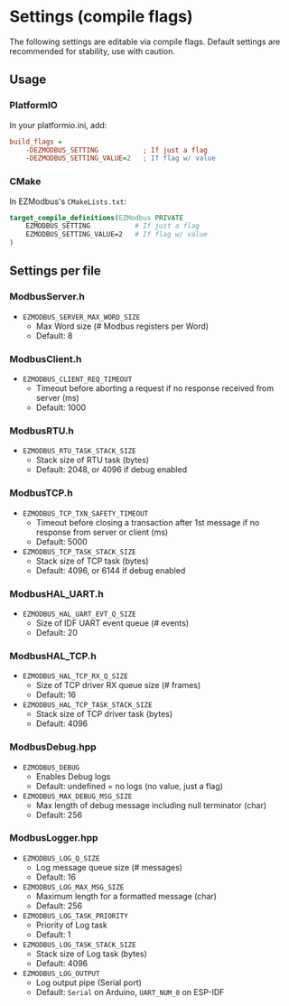 # Settings (compile flags)

The following settings are editable via compile flags. Default settings are recommended for stability, use with caution.

## Usage

### PlatformIO

In your platformio.ini, add:

```ini
build_flags =
    -DEZMODBUS_SETTING           ; If just a flag
    -DEZMODBUS_SETTING_VALUE=2   ; If flag w/ value
```

### CMake

In EZModbus's `CMakeLists.txt`:

```cmake
target_compile_definitions(EZModbus PRIVATE
    EZMODBUS_SETTING           # If just a flag
    EZMODBUS_SETTING_VALUE=2   # If flag w/ value
)
```

## Settings per file

### ModbusServer.h

* `EZMODBUS_SERVER_MAX_WORD_SIZE`
  * Max Word size (# Modbus registers per Word)
  * Default: 8

### ModbusClient.h

* `EZMODBUS_CLIENT_REQ_TIMEOUT`
  * Timeout before aborting a request if no response received from server (ms)
  * Default: 1000

### ModbusRTU.h

* `EZMODBUS_RTU_TASK_STACK_SIZE`
  * Stack size of RTU task (bytes)
  * Default: 2048, or 4096 if debug enabled

### ModbusTCP.h

* `EZMODBUS_TCP_TXN_SAFETY_TIMEOUT`
  * Timeout before closing a transaction after 1st message if no response from server or client (ms)
  * Default: 5000
* `EZMODBUS_TCP_TASK_STACK_SIZE`
  * Stack size of TCP task (bytes)
  * Default: 4096, or 6144 if debug enabled

### ModbusHAL\_UART.h

* `EZMODBUS_HAL_UART_EVT_Q_SIZE`
  * Size of IDF UART event queue (# events)
  * Default: 20

### ModbusHAL\_TCP.h

* `EZMODBUS_HAL_TCP_RX_Q_SIZE`
  * Size of TCP driver RX queue size (# frames)
  * Default: 16
* `EZMODBUS_HAL_TCP_TASK_STACK_SIZE`
  * Stack size of TCP driver task (bytes)
  * Default: 4096

### ModbusDebug.hpp

* `EZMODBUS_DEBUG`
  * Enables Debug logs
  * Default: undefined = no logs (no value, just a flag)
* `EZMODBUS_MAX_DEBUG_MSG_SIZE`
  * Max length of debug message including null terminator (char)
  * Default: 256

### ModbusLogger.hpp

* `EZMODBUS_LOG_Q_SIZE`
  * Log message queue size (# messages)
  * Default: 16
* `EZMODBUS_LOG_MAX_MSG_SIZE`
  * Maximum length for a formatted message (char)
  * Default: 256
* `EZMODBUS_LOG_TASK_PRIORITY`
  * Priority of Log task
  * Default: 1
* `EZMODBUS_LOG_TASK_STACK_SIZE`
  * Stack size of Log task (bytes)
  * Default: 4096
* `EZMODBUS_LOG_OUTPUT`
  * Log output pipe (Serial port)
  * Default: `Serial` on Arduino, `UART_NUM_0` on ESP-IDF

